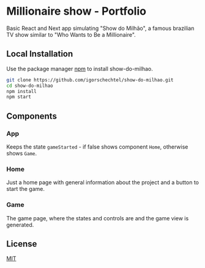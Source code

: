 # Millionaire show - Portfolio

Basic React and Next app simulating "Show do Milhão", a famous brazilian TV show similar to "Who Wants to Be a Millionaire".

## Local Installation

Use the package manager [npm](https://www.npmjs.com/) to install show-do-milhao.

```bash
git clone https://github.com/igorschechtel/show-do-milhao.git
cd show-do-milhao
npm install
npm start
```

## Components

### App

Keeps the state `gameStarted` - if false shows component `Home`, otherwise shows `Game`.

### Home

Just a home page with general information about the project and a button to start the game.

### Game

The game page, where the states and controls are and the game view is generated.

## License

[MIT](https://choosealicense.com/licenses/mit/)

